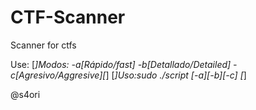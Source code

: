 # CTF-Scanner
Scanner for ctfs

Use: 
[*]Modos: -a[Rápido/fast] -b[Detallado/Detailed] -c[Agresivo/Aggresive][*]
[*]Uso:sudo ./script [-a][-b][-c] <IP> [*]

@s4ori
